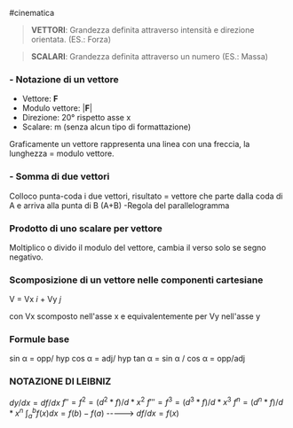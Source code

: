 #cinematica 


> **VETTORI**: 
>Grandezza definita attraverso intensità e direzione orientata. (ES.: Forza)


> **SCALARI**: 
>Grandezza definita attraverso un numero (ES.: Massa)

### - Notazione di un vettore

- Vettore: **F** 
- Modulo vettore: |**F**|
- Direzione: 20° rispetto asse x
- Scalare: m (senza alcun tipo di formattazione)

Graficamente un vettore rappresenta una linea con una freccia, la lunghezza = modulo vettore.

### - Somma di due vettori
Colloco punta-coda i due vettori, risultato = vettore che parte dalla coda di A e arriva alla punta di B (A+B)
-Regola del parallelogramma

### Prodotto di uno scalare per vettore

Moltiplico o divido il modulo del vettore, cambia il verso solo se segno negativo.

### Scomposizione di un vettore nelle componenti cartesiane

V = Vx *i* + Vy *j*

con Vx scomposto nell'asse x e equivalentemente per Vy nell'asse y


### Formule base

sin α = opp/ hyp
cos α = adj/ hyp
tan α = sin α / cos α = opp/adj

### NOTAZIONE DI LEIBNIZ

$dy/dx=df/dx$
$f'' =f^2=(d^2 *f)/ d*x^2$
$f''' =f^3=(d^3 *f)/ d*x^3$
$f^n=(d^n *f)/ d*x^n$
$\int_a^b f(x) dx =f(b)-f(a)$ -----> $df/dx=f(x)$

